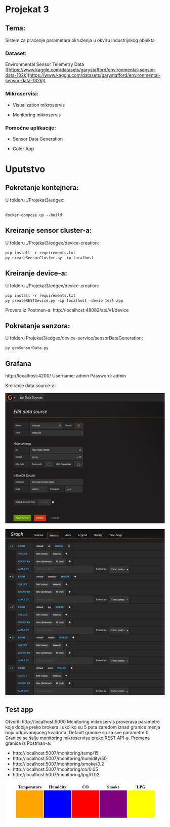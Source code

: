 # Projekat 3


## Tema: 
Sistem za praćenje parametara okruženja u okviru industrijskog objekta

### Dataset: 
Environmental Sensor Telemetry Data ([https://www.kaggle.com/datasets/garystafford/environmental-sensor-data-132k](https://www.kaggle.com/datasets/garystafford/environmental-sensor-data-132k))

### Mikroservisi:

- Visualization mikroservis

- Monitoring mikroservis

### Pomoćne aplikacije:

- Sensor Data Generation

- Color App


# Uputstvo

  

## Pokretanje kontejnera:

U folderu ./Projekat3/edgex:

```

docker-compose up --build

```

##  Kreiranje sensor cluster-a:
U folderu ./Projekat3/edgex/device-creation:
``` console
pip install -r requirements.txt
py createSensorCluster.py -ip localhost
```

## Kreiranje device-a:
U folderu ./Projekat3/edgex/device-creation:
``` console
pip install -r requirements.txt
py createRESTDevice.py -ip localhost -devip test-app
```
Provera iz Postman-a: http://localhost:48082/api/v1/device

## Pokretanje senzora:
U folderu Projekat3/edgex/device-service/sensorDataGeneration:
``` console
py genSensorData.py
```

## Grafana
http://localhost:4200/
Username: admin
Password: admin

Kreiranje data source-a:

![Kreiranje data source-a](./resources/grafana1.png)

![Dashboard](./resources/grafana2.png)

## Test app
Otvoriti http://localhost:5000
Monitoring mikroservis proverava parametre koje dobija preko brokera i ukoliko su 5 puta zaredom iznad granice menja boju odgovarajuceg kvadrata.
Default granice su za sve parametre 0. Granice se šalju monitoring mikroservisu preko REST API-a.
Promena granica iz Postman-a:
- http://localhost:5007/monitoring/temp/15
- http://localhost:5007/monitoring/humidity/50
- http://localhost:5007/monitoring/smoke/0.2
- http://localhost:5007/monitoring/co/0.05
- http://localhost:5007/monitoring/lpg/0.02

![Prikaz](./resources/ss3.png)